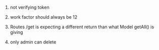 

1. not verifying token


2. work factor should always be 12


3. Routes /get is expecting a different return than what Model getAll() is giving

4. only admin can delete
